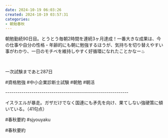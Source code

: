 ```yaml
---
date: 2024-10-19 06:03:26
created: 2024-10-19 03:57:31
categories:
- 朝勉春秋
---
```


朝勉勤続90日目。とうとう毎朝2時間を連続3ヶ月達成！一番大きな成果は、今の仕事や自分の性格・年齢的にも朝に勉強するほうが、気持ちを切り替えやすい事がわかり、一日のモチベを維持しやすく好循環になれたことかなー♨︎

<br>

一次試験まであと287日

#資格勉強 #中小企業診断士試験 #朝勉 #朝活

\-------------------------------------------------------------

イスラエルが暴走。ガザだけでなく国連にも矛先を向け、果てしない強硬策に傾いている。（41句点）  

#春秋要約 #sjyouyaku

#春秋要約